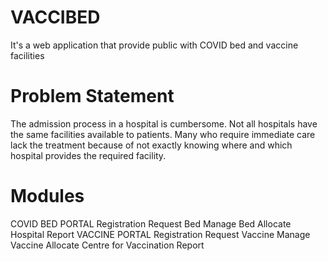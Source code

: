 # VACCIBED
It's a web application that provide public with COVID bed and vaccine facilities
# Problem Statement
The admission process in a hospital is cumbersome.
Not all hospitals have the same facilities available to patients. Many who require immediate care
lack the treatment because of not exactly knowing where and which hospital provides the
required facility.
# Modules
COVID BED PORTAL
 Registration
 Request Bed
 Manage Bed
 Allocate Hospital
 Report
VACCINE PORTAL
 Registration
 Request Vaccine
 Manage Vaccine
 Allocate Centre for Vaccination
 Report




